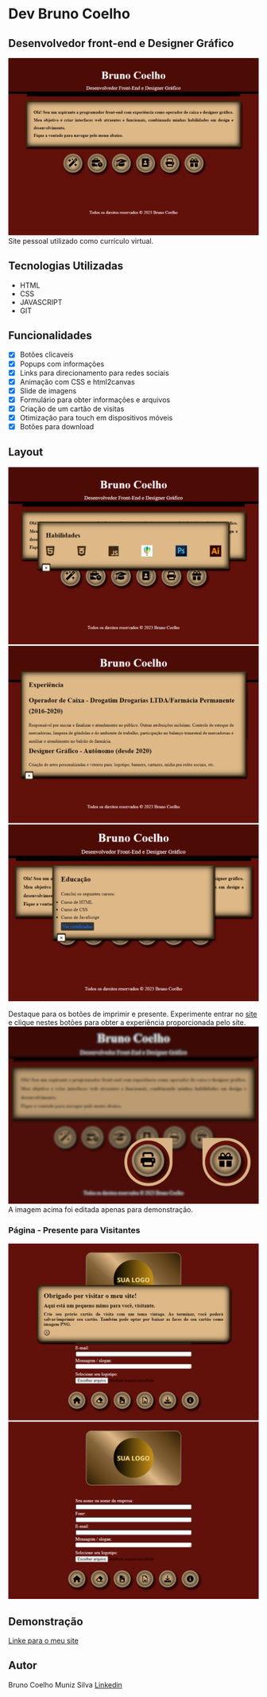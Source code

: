 # Dev Bruno Coelho
## Desenvolvedor front-end e Designer Gráfico

![Página Inicial](./Assets/1.png)
Site pessoal utilizado como currículo virtual.

## Tecnologias Utilizadas
- HTML
- CSS
- JAVASCRIPT
- GIT

## Funcionalidades

- [x] Botões clicaveis
- [x] Popups com informações
- [x] Links para direcionamento para redes sociais
- [x] Animação com CSS e html2canvas
- [x] Slide de imagens
- [x] Formulário para obter informações e arquivos
- [x] Criação de um cartão de visitas
- [x] Otimização para touch em dispositivos móveis
- [x] Botões para download

## Layout
![Popup Skills](./Assets/2.png)
![Popup Experience](./Assets/3.png)
![Popup Education](./Assets/4.png)

Destaque para os botões de imprimir e presente.
Experimente entrar no [site](https://bminority.github.io/Dev_BrunoCoelho/) e clique nestes botões para obter a experiência proporcionada pelo site.
![Popup Contact](./Assets/5.png)
A imagem acima foi editada apenas para demonstração.

### Página - Presente para Visitantes
![Página Cartão de Visitas](./Assets/6.png) 
![Page Card](./Assets/7.png)

## Demonstração
[Linke para o meu site](https://bminority.github.io/Dev_BrunoCoelho/)


## Autor
Bruno Coelho Muniz Silva
[Linkedin](https://www.linkedin.com/in/bruno-coelho-97b630220/)

